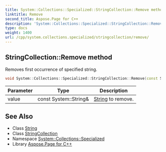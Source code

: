 ```yaml
---
title: System::Collections::Specialized::StringCollection::Remove method
linktitle: Remove
second_title: Aspose.Page for C++
description: 'System::Collections::Specialized::StringCollection::Remove method. Removes first occurrence of specified string in C++.'
type: docs
weight: 1400
url: /cpp/system.collections.specialized/stringcollection/remove/
---
```

## StringCollection::Remove method


Removes first occurrence of specified string.

```cpp
void System::Collections::Specialized::StringCollection::Remove(const System::String &value)
```


| Parameter | Type | Description |
| --- | --- | --- |
| value | const System::String\& | [String](../../../system/string/) to remove. |

## See Also

* Class [String](../../../system/string/)
* Class [StringCollection](../)
* Namespace [System::Collections::Specialized](../../)
* Library [Aspose.Page for C++](../../../)
